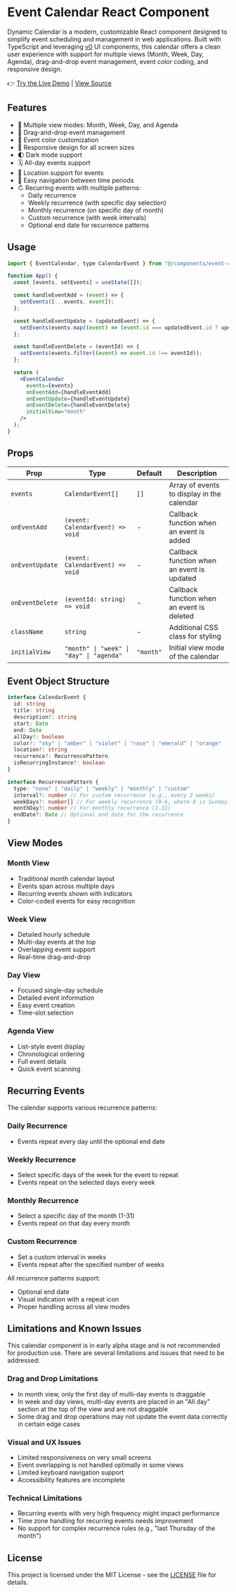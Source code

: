 # Event Calendar React Component

Dynamic Calendar is a modern, customizable React component designed to simplify event scheduling and management in web applications. Built with TypeScript and leveraging [v0](https://v0.dev/) UI components, this calendar offers a clean user experience with support for multiple views (Month, Week, Day, Agenda), drag-and-drop event management, event color coding, and responsive design.

👉 [Try the Live Demo](https://my-dynamic-calendar.netlify.app/) | [View Source](https://github.com/Surya0144/dynamic-calendar)


## Features

- 📅 Multiple view modes: Month, Week, Day, and Agenda
- 🔄 Drag-and-drop event management
- 🎨 Event color customization
- 📱 Responsive design for all screen sizes
- 🌓 Dark mode support
- 🗓️ All-day events support
- 📍 Location support for events
- 🔄 Easy navigation between time periods
- ↻ Recurring events with multiple patterns:
  - Daily recurrence
  - Weekly recurrence (with specific day selection)
  - Monthly recurrence (on specific day of month)
  - Custom recurrence (with week intervals)
  - Optional end date for recurrence patterns

## Usage

```jsx
import { EventCalendar, type CalendarEvent } from "@/components/event-calendar";

function App() {
  const [events, setEvents] = useState([]);

  const handleEventAdd = (event) => {
    setEvents([...events, event]);
  };

  const handleEventUpdate = (updatedEvent) => {
    setEvents(events.map((event) => (event.id === updatedEvent.id ? updatedEvent : event)));
  };

  const handleEventDelete = (eventId) => {
    setEvents(events.filter((event) => event.id !== eventId));
  };

  return (
    <EventCalendar
      events={events}
      onEventAdd={handleEventAdd}
      onEventUpdate={handleEventUpdate}
      onEventDelete={handleEventDelete}
      initialView="month"
    />
  );
}
```

## Props

| Prop            | Type                                     | Default   | Description                                |
| --------------- | ---------------------------------------- | --------- | ------------------------------------------ |
| `events`        | `CalendarEvent[]`                        | `[]`      | Array of events to display in the calendar |
| `onEventAdd`    | `(event: CalendarEvent) => void`         | -         | Callback function when an event is added   |
| `onEventUpdate` | `(event: CalendarEvent) => void`         | -         | Callback function when an event is updated |
| `onEventDelete` | `(eventId: string) => void`              | -         | Callback function when an event is deleted |
| `className`     | `string`                                 | -         | Additional CSS class for styling           |
| `initialView`   | `"month" \| "week" \| "day" \| "agenda"` | `"month"` | Initial view mode of the calendar          |

## Event Object Structure

```typescript
interface CalendarEvent {
  id: string
  title: string
  description?: string
  start: Date
  end: Date
  allDay?: boolean
  color?: "sky" | "amber" | "violet" | "rose" | "emerald" | "orange"
  location?: string
  recurrence?: RecurrencePattern
  isRecurringInstance?: boolean
}

interface RecurrencePattern {
  type: "none" | "daily" | "weekly" | "monthly" | "custom"
  interval?: number // For custom recurrence (e.g., every 2 weeks)
  weekDays?: number[] // For weekly recurrence (0-6, where 0 is Sunday)
  monthDay?: number // For monthly recurrence (1-31)
  endDate?: Date // Optional end date for the recurrence
}
```

## View Modes

### Month View

- Traditional month calendar layout
- Events span across multiple days
- Recurring events shown with indicators
- Color-coded events for easy recognition

### Week View

- Detailed hourly schedule
- Multi-day events at the top
- Overlapping event support
- Real-time drag-and-drop

### Day View

- Focused single-day schedule
- Detailed event information
- Easy event creation
- Time-slot selection

### Agenda View

- List-style event display
- Chronological ordering
- Full event details
- Quick event scanning

## Recurring Events

The calendar supports various recurrence patterns:

### Daily Recurrence

- Events repeat every day until the optional end date

### Weekly Recurrence

- Select specific days of the week for the event to repeat
- Events repeat on the selected days every week

### Monthly Recurrence

- Select a specific day of the month (1-31)
- Events repeat on that day every month

### Custom Recurrence

- Set a custom interval in weeks
- Events repeat after the specified number of weeks

All recurrence patterns support:

- Optional end date
- Visual indication with a repeat icon
- Proper handling across all view modes

## Limitations and Known Issues

This calendar component is in early alpha stage and is not recommended for production use. There are several limitations and issues that need to be addressed:

### Drag and Drop Limitations

- In month view, only the first day of multi-day events is draggable
- In week and day views, multi-day events are placed in an "All day" section at the top of the view and are not draggable
- Some drag and drop operations may not update the event data correctly in certain edge cases

### Visual and UX Issues

- Limited responsiveness on very small screens
- Event overlapping is not handled optimally in some views
- Limited keyboard navigation support
- Accessibility features are incomplete

### Technical Limitations

- Recurring events with very high frequency might impact performance
- Time zone handling for recurring events needs improvement
- No support for complex recurrence rules (e.g., "last Thursday of the month")

## License

This project is licensed under the MIT License - see the [LICENSE](LICENSE) file for details.
